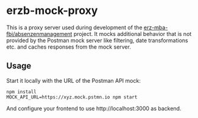 # erzb-mock-proxy

This is a proxy server used during development of the
[erz-mba-fbi/absenzenmanagement](https://github.com/erz-mba-fbi/absenzenmanagement)
project. It mocks additional behavior that is not provided by the
Postman mock server like filtering, date transformations etc. and
caches responses from the mock server.

## Usage

Start it locally with the URL of the Postman API mock:

```
npm install
MOCK_API_URL=https://xyz.mock.pstmn.io npm start
```

And configure your frontend to use http://localhost:3000 as backend.
